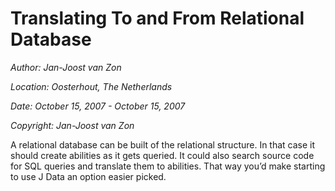 ﻿Translating To and From Relational Database
==========================================

*Author: Jan-Joost van Zon*

*Location: Oosterhout, The Netherlands*

*Date: October 15, 2007 - October 15, 2007*

*Copyright: Jan-Joost van Zon*

A relational database can be built of the relational structure. In that case it should create abilities as it gets queried. It could also search source code for SQL queries and translate them to abilities. That way you’d make starting to use J Data an option easier picked.

